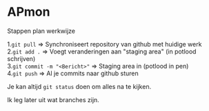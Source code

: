 # APmon

Stappen plan werkwijze

1.`git pull` => Synchroniseert repository van github met huidige werk           
2.`git add .` => Voegt veranderingen aan "staging area" (in potlood schrijven)          
3.`git commit -m "<Bericht>"` => Staging area in (potlood in pen)       
4.`git push` => Al je commits naar github sturen            

Je kan altijd `git status` doen om alles na te kijken.      

Ik leg later uit wat branches zijn.     